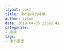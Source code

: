 ```yaml
---
layout: post
title: 读布谷鸟的呼唤
author: zzxun
date: 2019-04-05 22:02:41
categories:
- 阅读
tags:
- 读书感想
---
```

